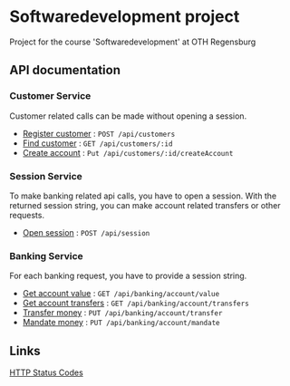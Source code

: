 # Softwaredevelopment project
Project for the course 'Softwaredevelopment' at OTH Regensburg

## API documentation

### Customer Service

Customer related calls can be made without opening a session.

* [Register customer](documentation/customer/registerCustomer.md) : `POST /api/customers`
* [Find customer](documentation/customer/findCustomer.md) : `GET /api/customers/:id`
* [Create account](documentation/customer/createAccount.md) : `Put /api/customers/:id/createAccount`


### Session Service

To make banking related api calls, you have to open a session. With the returned session string, you can make account related transfers or other requests.

* [Open session](documentation/session/openSession.md) : `POST /api/session`

### Banking Service

For each banking request, you have to provide a session string. 

* [Get account value](documentation/banking/getAccountValue.md) : `GET /api/banking/account/value`
* [Get account transfers](documentation/banking/getAccountTransfers.md) : `GET /api/banking/account/transfers`
* [Transfer money](documentation/banking/transferMoney.md) : `PUT /api/banking/account/transfer`
* [Mandate money](documentation/banking/mandateMoney.md) : `PUT /api/banking/account/mandate`


## Links
[HTTP Status Codes](https://de.wikipedia.org/wiki/HTTP-Statuscode)

